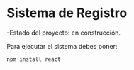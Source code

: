 <h1> Sistema de Registro</h1>

-Estado del proyecto: en construcción.

Para ejecutar el sistema debes poner:

```npm install react```  
